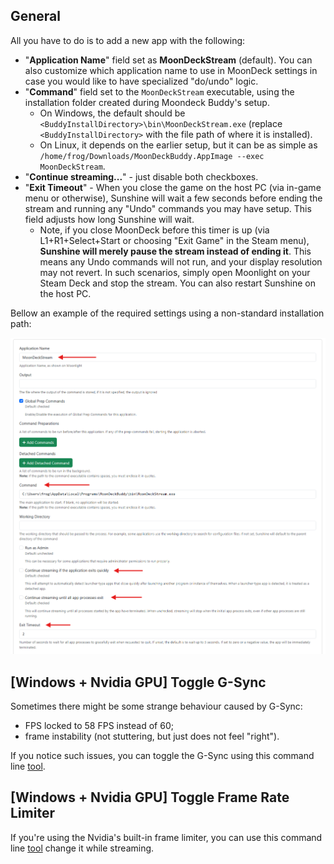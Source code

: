 ## General

All you have to do is to add a new app with the following:

* "**Application Name**" field set as **MoonDeckStream** (default). You can also customize which application name to use in MoonDeck settings in case you would like to have specialized "do/undo" logic.
* "**Command**" field set to the `MoonDeckStream` executable, using the installation folder created during Moondeck Buddy's setup.
  * On Windows, the default should be `<BuddyInstallDirectory>\bin\MoonDeckStream.exe` (replace `<BuddyInstallDirectory>` with the file path of where it is installed).
  * On Linux, it depends on the earlier setup, but it can be as simple as `/home/frog/Downloads/MoonDeckBuddy.AppImage --exec MoonDeckStream`.
* "**Continue streaming...**" - just disable both checkboxes.
* "**Exit Timeout**" - When you close the game on the host PC (via in-game menu or otherwise), Sunshine will wait a few seconds before ending the stream and running any "Undo" commands you may have setup. This field adjusts how long Sunshine will wait.
  * Note, if you close MoonDeck before this timer is up (via L1+R1+Select+Start or choosing "Exit Game" in the Steam menu), **Sunshine will merely pause the stream instead of ending it**. This means any Undo commands will not run, and your display resolution may not revert. In such scenarios, simply open Moonlight on your Steam Deck and stop the stream. You can also restart Sunshine on the host PC.

Bellow an example of the required settings using a non-standard installation path:

![image](images/sunshine-example.png)

## [Windows + Nvidia GPU] Toggle G-Sync

Sometimes there might be some strange behaviour caused by G-Sync:
- FPS locked to 58 FPS instead of 60;
- frame instability (not stuttering, but just does not feel "right").

If you notice such issues, you can toggle the G-Sync using this command line [tool](https://github.com/FrogTheFrog/gsync-toggle).

## [Windows + Nvidia GPU] Toggle Frame Rate Limiter

If you're using the Nvidia's built-in frame limiter, you can use this command line [tool](https://github.com/FrogTheFrog/frl-toggle) change it while streaming.
